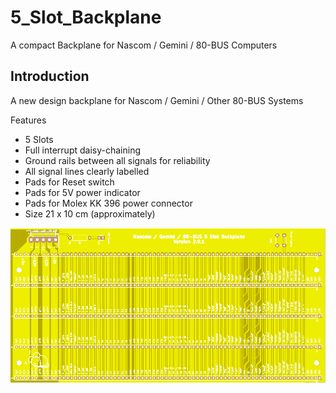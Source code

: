 # 5_Slot_Backplane

A compact Backplane for Nascom / Gemini / 80-BUS Computers

## Introduction

A new design backplane for Nascom / Gemini / Other 80-BUS Systems

Features

* 5 Slots
* Full interrupt daisy-chaining
* Ground rails between all signals for reliability
* All signal lines clearly labelled
* Pads for Reset switch
* Pads for 5V power indicator
* Pads for Molex KK 396 power connector
* Size 21 x 10 cm (approximately)


![PCB From JLCPCB](pcb.png)
